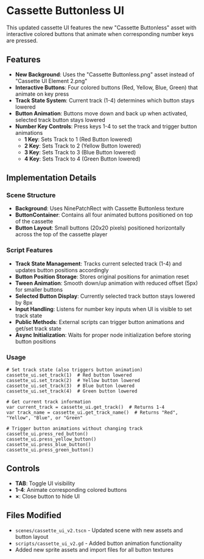 # Cassette Buttonless UI

This updated cassette UI features the new "Cassette Buttonless" asset with interactive colored buttons that animate when corresponding number keys are pressed.

## Features

- **New Background**: Uses the "Cassette Buttonless.png" asset instead of "Cassette UI Element 2.png"
- **Interactive Buttons**: Four colored buttons (Red, Yellow, Blue, Green) that animate on key press
- **Track State System**: Current track (1-4) determines which button stays lowered
- **Button Animation**: Buttons move down and back up when activated, selected track button stays lowered
- **Number Key Controls**: Press keys 1-4 to set the track and trigger button animations
  - **1 Key**: Sets Track to 1 (Red Button lowered)
  - **2 Key**: Sets Track to 2 (Yellow Button lowered)  
  - **3 Key**: Sets Track to 3 (Blue Button lowered)
  - **4 Key**: Sets Track to 4 (Green Button lowered)

## Implementation Details

### Scene Structure
- **Background**: Uses NinePatchRect with Cassette Buttonless texture
- **ButtonContainer**: Contains all four animated buttons positioned on top of the cassette
- **Button Layout**: Small buttons (20x20 pixels) positioned horizontally across the top of the cassette player

### Script Features
- **Track State Management**: Tracks current selected track (1-4) and updates button positions accordingly
- **Button Position Storage**: Stores original positions for animation reset
- **Tween Animation**: Smooth down/up animation with reduced offset (5px) for smaller buttons
- **Selected Button Display**: Currently selected track button stays lowered by 8px
- **Input Handling**: Listens for number key inputs when UI is visible to set track state
- **Public Methods**: External scripts can trigger button animations and get/set track state
- **Async Initialization**: Waits for proper node initialization before storing button positions

### Usage
```gdscript
# Set track state (also triggers button animation)
cassette_ui.set_track(1)  # Red button lowered
cassette_ui.set_track(2)  # Yellow button lowered
cassette_ui.set_track(3)  # Blue button lowered
cassette_ui.set_track(4)  # Green button lowered

# Get current track information
var current_track = cassette_ui.get_track()  # Returns 1-4
var track_name = cassette_ui.get_track_name()  # Returns "Red", "Yellow", "Blue", or "Green"

# Trigger button animations without changing track
cassette_ui.press_red_button()
cassette_ui.press_yellow_button()
cassette_ui.press_blue_button()
cassette_ui.press_green_button()
```

## Controls
- **TAB**: Toggle UI visibility
- **1-4**: Animate corresponding colored buttons
- **×**: Close button to hide UI

## Files Modified
- `scenes/cassette_ui_v2.tscn` - Updated scene with new assets and button layout
- `scripts/cassette_ui_v2.gd` - Added button animation functionality
- Added new sprite assets and import files for all button textures
